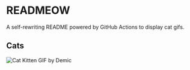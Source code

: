 # READMEOW

A self-rewriting README powered by GitHub Actions to display cat gifs.

## Cats

![Cat Kitten GIF by Demic](https://media3.giphy.com/media/v1.Y2lkPTlhY2QwMmRhbDM4b3NlcWQ4ZXFrZHZ2NW5wcDkyMmQyOTU3aWVjNWw0ZjR2bXNpdSZlcD12MV9naWZzX3NlYXJjaCZjdD1n/3oriO0OEd9QIDdllqo/200.gif)
